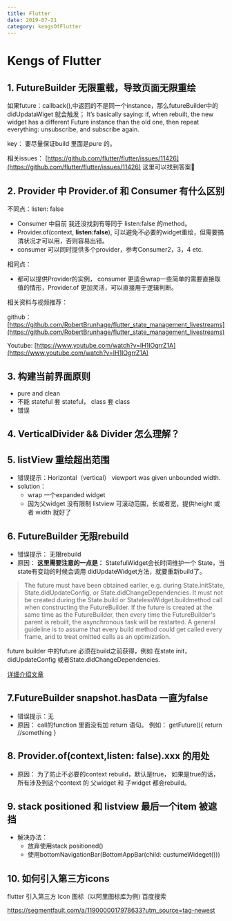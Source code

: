 ```yaml
---
title: Flutter
date: 2019-07-21
category: kengsOfFlutter
---
```

<!-- more -->
# Kengs of Flutter

## 1. FutureBuilder 无限重载，导致页面无限重绘

如果future：callback(),中返回的不是同一个instance，那么futureBuilder中的didUpdataWiget 就会触发；
It’s basically saying: if, when rebuilt, the new widget has a different Future instance than the old one, then repeat everything: unsubscribe, and subscribe again.

key： 要尽量保证build 里面是pure 的。

相关issues：
[https://github.com/flutter/flutter/issues/11426](https://github.com/flutter/flutter/issues/11426)  这里可以找到答案


## 2. Provider 中 Provider.of 和 Consumer 有什么区别

不同点：listen: false
- Consumer 中目前 我还没找到有等同于 listen:false 的method。
- Provider.of(context, **listen:false**), 可以避免不必要的widget重绘，但需要搞清状况才可以用，否则容易出错。
- consumer 可以同时提供多个provider，参考Consumer2，3，4 etc.

相同点：
- 都可以提供Provider的实例， consumer 更适合wrap一些简单的需要直接取值的情形，Provider.of 更加灵活，可以直接用于逻辑判断。

相关资料与视频推荐：

github：[https://github.com/RobertBrunhage/flutter_state_management_livestreams](https://github.com/RobertBrunhage/flutter_state_management_livestreams)

Youtube: 
[https://www.youtube.com/watch?v=lH1IOgrrZ1A](https://www.youtube.com/watch?v=lH1IOgrrZ1A)


## 3. 构建当前界面原则

- pure and clean
- 不能 stateful 套 stateful， class 套 class
- 错误



## 4. VerticalDivider && Divider 怎么理解？

## 5. listView  重绘超出范围 
-   错误提示：Horizontal（vertical） viewport was given unbounded width.
- solution： 
  - wrap 一个expanded widget
  - 因为父widget 没有限制 listview 可滚动范围，长或者宽，提供height 或者 width 就好了



## 6. FutureBuilder 无限rebuild

- 错误提示： 无限rebuild 
- 原因： **这里需要注意的一点是：** StatefulWidget会长时间维护一个 State，当state有变动的时候会调用 didUpdateWidget方法，就要重新build了。

>The future must have been obtained earlier, e.g. during State.initState, State.didUpdateConfig, or State.didChangeDependencies. It must not be created during the State.build or StatelessWidget.buildmethod call when constructing the FutureBuilder. If the future is created at the same time as the FutureBuilder, then every time the FutureBuilder's parent is rebuilt, the asynchronous task will be restarted.
A general guideline is to assume that every build method could get called every frame, and to treat omitted calls as an optimization.

future builder 中的future 必须在build之前获得，例如 在state init， didUpdateConfig 或者State.didChangeDependencies.

[详细介绍文章](https://juejin.im/post/5ce73d33f265da1bc8540261)


## 7.FutureBuilder snapshot.hasData 一直为false

- 错误提示：无
- 原因： call的function 里面没有加 return 语句。
例如： getFuture(){
    return //something
}



## 8. Provider.of<xxxx>(context,listen: false).xxx 的用处

- 原因： 为了防止不必要的context rebuild，默认是true， 如果是true的话，所有涉及到这个context 的 父widget 和 子widget 都会rebuild。

## 9. stack positioned 和 listview 最后一个item 被遮挡
- 解决办法： 
  - 放弃使用stack positioned()
  - 使用bottomNavigationBar(BottomAppBar(child: custumeWideget()))


## 10. 如何引入第三方icons

flutter 引入第三方 Icon 图标（以阿里图标库为例) 百度搜索

https://segmentfault.com/a/1190000017978633?utm_source=tag-newest



